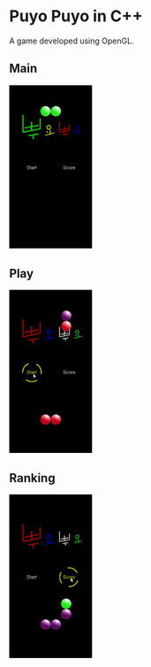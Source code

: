 # Puyo Puyo in C++
A game developed using OpenGL.

## Main
<img src="assets/puyo_main.gif" width="150" alt="main">

## Play
<img src="assets/puyo_play.gif" width="150" alt="play">

## Ranking
<img src="assets/puyo_rank.gif" width="150" alt="rank">
